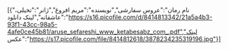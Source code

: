 [{"نام رمان":"عروس سفارشی","نویسنده":"مریم افروغ","ژانر":"تخیلی، عاشقانه","لینک دانلود":"https://s16.picofile.com/d/8414813342/21a5a4b3-93f1-43cc-98a5-4afe0ce45b81/aruse_sefareshi_www_ketabesabz_com_.pdf","لینک عکس":"https://s17.picofile.com/file/8414812618/3878234235319196.jpg"}]